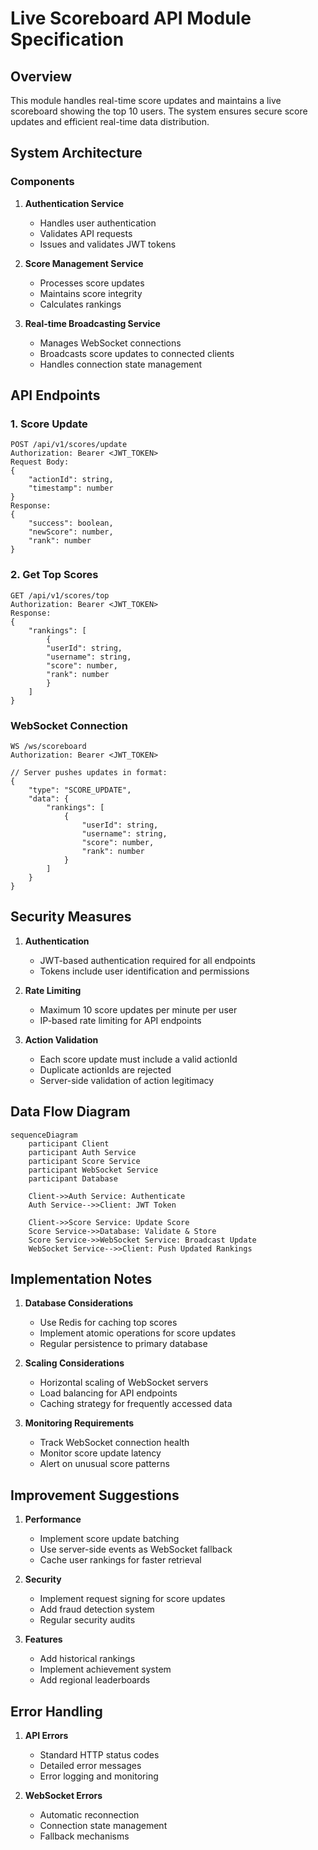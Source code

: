 # Live Scoreboard API Module Specification

## Overview
This module handles real-time score updates and maintains a live scoreboard showing the top 10 users. The system ensures secure score updates and efficient real-time data distribution.

## System Architecture

### Components
1. **Authentication Service**
   - Handles user authentication
   - Validates API requests
   - Issues and validates JWT tokens

2. **Score Management Service**
   - Processes score updates
   - Maintains score integrity
   - Calculates rankings

3. **Real-time Broadcasting Service**
   - Manages WebSocket connections
   - Broadcasts score updates to connected clients
   - Handles connection state management

## API Endpoints

### 1. Score Update

```
POST /api/v1/scores/update
Authorization: Bearer <JWT_TOKEN>
Request Body:
{
    "actionId": string,
    "timestamp": number
}
Response:
{
    "success": boolean,
    "newScore": number,
    "rank": number
}
```
### 2. Get Top Scores

```
GET /api/v1/scores/top
Authorization: Bearer <JWT_TOKEN>
Response:
{
    "rankings": [
        {
        "userId": string,
        "username": string,
        "score": number,
        "rank": number
        }
    ]
}
```

### WebSocket Connection

```
WS /ws/scoreboard
Authorization: Bearer <JWT_TOKEN>

// Server pushes updates in format:
{
    "type": "SCORE_UPDATE",
    "data": {
        "rankings": [
            {
                "userId": string,
                "username": string,
                "score": number,
                "rank": number
            }
        ]
    }
}
```

## Security Measures

1. **Authentication**
   - JWT-based authentication required for all endpoints
   - Tokens include user identification and permissions

2. **Rate Limiting**
   - Maximum 10 score updates per minute per user
   - IP-based rate limiting for API endpoints

3. **Action Validation**
   - Each score update must include a valid actionId
   - Duplicate actionIds are rejected
   - Server-side validation of action legitimacy

## Data Flow Diagram

```mermaid
sequenceDiagram
    participant Client
    participant Auth Service
    participant Score Service
    participant WebSocket Service
    participant Database

    Client->>Auth Service: Authenticate
    Auth Service-->>Client: JWT Token
    
    Client->>Score Service: Update Score
    Score Service->>Database: Validate & Store
    Score Service->>WebSocket Service: Broadcast Update
    WebSocket Service-->>Client: Push Updated Rankings
```

## Implementation Notes

1. **Database Considerations**
   - Use Redis for caching top scores
   - Implement atomic operations for score updates
   - Regular persistence to primary database

2. **Scaling Considerations**
   - Horizontal scaling of WebSocket servers
   - Load balancing for API endpoints
   - Caching strategy for frequently accessed data

3. **Monitoring Requirements**
   - Track WebSocket connection health
   - Monitor score update latency
   - Alert on unusual score patterns

## Improvement Suggestions

1. **Performance**
   - Implement score update batching
   - Use server-side events as WebSocket fallback
   - Cache user rankings for faster retrieval

2. **Security**
   - Implement request signing for score updates
   - Add fraud detection system
   - Regular security audits

3. **Features**
   - Add historical rankings
   - Implement achievement system
   - Add regional leaderboards

## Error Handling

1. **API Errors**
   - Standard HTTP status codes
   - Detailed error messages
   - Error logging and monitoring

2. **WebSocket Errors**
   - Automatic reconnection
   - Connection state management
   - Fallback mechanisms


